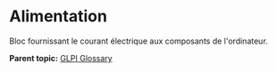 Alimentation
============

Bloc fournissant le courant électrique aux composants de l'ordinateur.

**Parent topic:** [GLPI Glossary](../../glpi/glossary.html)
